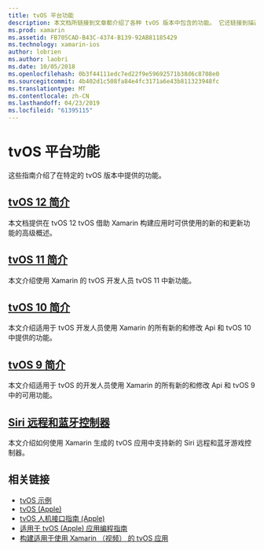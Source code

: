 ```yaml
---
title: tvOS 平台功能
description: 本文档所链接到文章都介绍了各种 tvOS 版本中包含的功能。 它还链接到描述 Siri 远程和蓝牙控制器的文档。
ms.prod: xamarin
ms.assetid: FB705CAD-B43C-4374-B139-92AB81185429
ms.technology: xamarin-ios
author: lobrien
ms.author: laobri
ms.date: 10/05/2018
ms.openlocfilehash: 0b3f44111edc7ed22f9e59692571b38d6c8708e0
ms.sourcegitcommit: 4b402d1c508fa84e4fc3171a6e43b811323948fc
ms.translationtype: MT
ms.contentlocale: zh-CN
ms.lasthandoff: 04/23/2019
ms.locfileid: "61395115"
---
```

# <a name="tvos-platform-features"></a>tvOS 平台功能

这些指南介绍了在特定的 tvOS 版本中提供的功能。

## <a name="introduction-to-tvos-12iostvosplatformintroduction-to-tvos12indexmd"></a>[tvOS 12 简介](~/ios/tvos/platform/introduction-to-tvos12/index.md)

本文档提供在 tvOS 12 tvOS 借助 Xamarin 构建应用时可供使用的新的和更新功能的高级概述。

## <a name="introduction-to-tvos-11iostvosplatformintroduction-to-tvos11md"></a>[tvOS 11 简介](~/ios/tvos/platform/introduction-to-tvos11.md)

本文介绍使用 Xamarin 的 tvOS 开发人员 tvOS 11 中新功能。

## <a name="introduction-to-tvos-10iostvosplatformintroduction-to-tvos10indexmd"></a>[tvOS 10 简介](~/ios/tvos/platform/introduction-to-tvos10/index.md)

本文介绍适用于 tvOS 开发人员使用 Xamarin 的所有新的和修改 Api 和 tvOS 10 中提供的功能。

## <a name="introduction-to-tvos-9iostvosplatformtvos9md"></a>[tvOS 9 简介](~/ios/tvos/platform/tvos9.md)

本文介绍适用于 tvOS 的开发人员使用 Xamarin 的所有新的和修改 Api 和 tvOS 9 中的可用功能。

## <a name="siri-remote-and-bluetooth-controllersiostvosplatformremote-bluetoothmd"></a>[Siri 远程和蓝牙控制器](~/ios/tvos/platform/remote-bluetooth.md)

本文介绍如何使用 Xamarin 生成的 tvOS 应用中支持新的 Siri 远程和蓝牙游戏控制器。

## <a name="related-links"></a>相关链接

- [tvOS 示例](https://developer.xamarin.com/samples/tvos/all/)
- [tvOS (Apple)](https://developer.apple.com/tvos/)
- [tvOS 人机接口指南 (Apple)](https://developer.apple.com/tvos/human-interface-guidelines/)
- [适用于 tvOS (Apple) 应用编程指南](https://developer.apple.com/library/prerelease/tvos/documentation/General/Conceptual/AppleTV_PG/)
- [构建适用于使用 Xamarin （视频） 的 tvOS 应用](https://university.xamarin.com/lightninglectures/tvos-with-xamarin)
